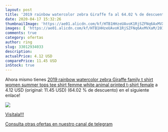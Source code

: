 ```yaml
---
layout: post
title: '2019 rainbow watercolor zebra Giraffe fa al 64.02 % de descuento'
date: 2020-04-17 15:32:26
thumbnailImage: 'https://ae01.alicdn.com/kf/HTB1HHzeUAvoK1RjSZFNq6AxMVXaM/2019-rainbow-watercolor-zebra-Giraffe-family-t-shirt-women-summer-tops-tee-shirt-femme-white-animal.jpg_350x350._SL200_.jpg'
images: [ 'https://ae01.alicdn.com/kf/HTB1HHzeUAvoK1RjSZFNq6AxMVXaM/2019-rainbow-watercolor-zebra-Giraffe-family-t-shirt-women-summer-tops-tee-shirt-femme-white-animal.jpg_350x350._SL200_.jpg' ]
comments: true
category: ofertas
author: ring
slug: 33012934033
description:
actualPrice: 4.12 USD
comparePrice: 11.45 USD
inStock: true
---
```


Ahora mismo tienes [2019 rainbow watercolor zebra Giraffe family t shirt women summer tops tee shirt femme white animal printed t-shirt female](https://www.amazon.com/dp/33012934033/?tag=redken08-20) a 4.12 USD (original: 11.45 USD) (64.02 %  de descuento) en el siguiente enlace!

[![](https://ae01.alicdn.com/kf/HTB1HHzeUAvoK1RjSZFNq6AxMVXaM/2019-rainbow-watercolor-zebra-Giraffe-family-t-shirt-women-summer-tops-tee-shirt-femme-white-animal.jpg_350x350._SL200_.jpg)](https://www.amazon.com/dp/33012934033/?tag=redken08-20)

[Visítala!!!](https://www.amazon.com/dp/33012934033/?tag=redken08-20)

[Consulta otras ofertas en nuestro canal de telegram](https://t.me/s/ofertas25)
